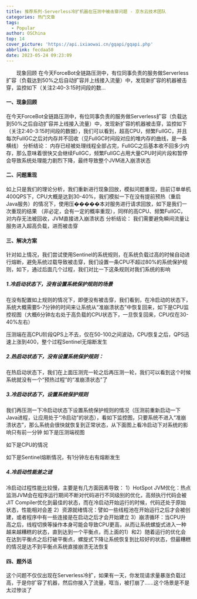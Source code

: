 ```yaml
---
title: 推荐系列-Serverless冷扩机器在压测中被击穿问题 - 京东云技术团队
categories: 热门文章
tags:
  - Popular
author: OSChina
top: 14
cover_picture: 'https://api.ixiaowai.cn/gqapi/gqapi.php'
abbrlink: fecdaa50
date: 2023-05-24 09:23:09
---
```


&emsp;&emsp;现象回顾 在今天ForceBot全链路压测中，有位同事负责的服务做Serverless扩容（负载达到50%之后自动扩容并上线接入流量）中，发现新扩容的机器被击穿，监控如下（关注2:40-3:15时间段的数...
<!-- more -->

                                                                                                                                                                                         
#### 一、现象回顾 
在今天ForceBot全链路压测中，有位同事负责的服务做Serverless扩容（负载达到50%之后自动扩容并上线接入流量）中，发现新扩容的机器被击穿，监控如下（关注2:40-3:15时间段的数据），我们可以看到，超高CPU，频繁FullGC，并且每次FullGC之后对内存并不回收（见FullGC时间段对应的堆内存的曲线，是一条横线） 
分析结论： 内存已经被处理线程全部占完，FullGC之后基本收不回多少内存，那么意味着很快又会继续FullGC，频繁FullGC占用大量CPU时间片段和暂停会导致系统处理能力剧烈下降，最终导致整个JVM进入崩溃状态 
 
 
#### 二、问题重现 
如上只是我们的理论分析，我们重新进行现象回放，模拟问题重现，目前订单单机400QPS下，CPU大概是达到30-40%，我们模拟一下在没有提前预热（重启Java服务）的情况下，使用压�����本对服务进行请求回放，如下是我们一次重现的结果 （非必定，会有一定的概率重现），同样的高CPU、频繁FullGC，对内存无法被回收，JVM直接进入崩溃状态 
分析结论： 我们需要避免瞬间流量让服务进入超高负载，进而被击穿 
 
 
#### 三、解决方案 
针对如上情况，我们尝试使用Sentinel的系统规则，在系统负载过高的时候自动进行熔断，避免系统过载导致被击穿，我们设置一条CPU不超过80%的系统保护规则，如下，通过后面几个过程，我们对比一下这条规则对我们系统的影响 
 
 
##### 1.冷启动状态下，没有设置系统保护规则的场景 
在没有配置如上规则的情况下，即便没有被击穿，我们看到，在冷启动的状态下，系统大概需要5-7分钟的时间来让系统从“准崩溃状态”中恢复回来，如下是CPU监控视图（大概6分钟左右处于高负载的CPU状态下，一旦恢复回来，CPU仅在30-40%左右） 
 
压测端在高CPU阶段QPS上不去，仅在50-100之间波动，CPU恢复之后，QPS迅速上涨到400，整个过程Sentinel无熔断发生 
 
 
##### 2.热启动状态下，没有设置系统保护规则： 
在热启动状态下，我们在上面压测完一轮之后再压测一轮，我们可以看到这个时候系统就没有一个“预热过程”的“准崩溃状态”了 
 
 
##### 3.冷启动状态下，设置系统保护规则 
我们再压测一下冷启动状态下设置系统保护规则的情况（压测前重新启动一下Java进程，让应用处于“冷启动”的状态），看如下监控图，只要系统不进入“准崩溃状态”，那么系统会很快就恢复到正常状态，从下面图上看冷启动下对系统的影响只有前一分钟 
如下是压测端视图 
 
如下是CPU的情况 
 
如下是Sentinel熔断情况，有1分钟左右有熔断发生 
 
 
##### 4.冷启动性能差之谜 
冷启动过程性能比较慢，主要是有几方面因素导致： 
1）HotSpot JVM优化：热点监测JVM会在程序运行期间不断对代码进行不同级别的优化，高频执行代码会被JIT Compiler优化到最佳的状态，而在冷启动开始运行的时候，代码还处于原始状态，性能相对会差 
2）资源就绪情况：譬如一些线程池在开始运行之后才会被创建，或者程序中有一些连接是在启动之后才会开始建立 
3）崩溃循环：当CPU升高之后，线程切换等操作本身可能会导致CPU更高，从而让系统螺旋式进入一种越来越糟糕的状态，直到达到一个平衡点，而上面的1）和2）随着运行的优化会在达到平衡点之后打破平衡点，螺旋式下降让系统恢复到比较好的状态，但最糟糕的情况是达不到平衡点系统直接崩溃无法恢复 
 
#### 四、题外话 
这个问题不仅仅出现在Serverless冷扩，如果有一天，你发现请求量暴涨负载过高，于是你扩容了机器，然后你接入了流量，哐当，被打崩了......这个场景是不是太过惨淡了 

                                        